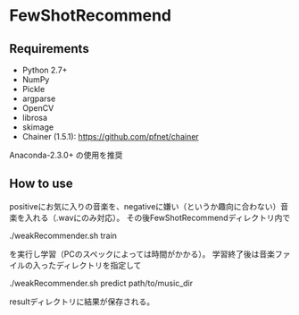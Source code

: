# FewShotRecommend
    
## Requirements
- Python 2.7+
- NumPy
- Pickle
- argparse
- OpenCV
- librosa
- skimage
- Chainer (1.5.1): https://github.com/pfnet/chainer

 Anaconda-2.3.0+ の使用を推奨

## How to use
positiveにお気に入りの音楽を、negativeに嫌い（というか趣向に合わない）音楽を入れる（.wavにのみ対応）。
その後FewShotRecommendディレクトリ内で

./weakRecommender.sh train

を実行し学習（PCのスペックによっては時間がかかる）。
学習終了後は音楽ファイルの入ったディレクトリを指定して

./weakRecommender.sh predict path/to/music_dir

resultディレクトリに結果が保存される。


